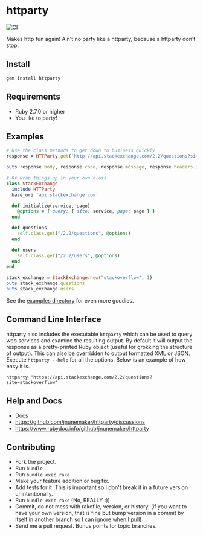 # httparty

[![CI](https://github.com/jnunemaker/httparty/actions/workflows/ci.yml/badge.svg)](https://github.com/jnunemaker/httparty/actions/workflows/ci.yml)

Makes http fun again! Ain't no party like a httparty, because a httparty don't stop.

## Install

```
gem install httparty
```

## Requirements

- Ruby 2.7.0 or higher
- You like to party!

## Examples

```ruby
# Use the class methods to get down to business quickly
response = HTTParty.get('http://api.stackexchange.com/2.2/questions?site=stackoverflow')

puts response.body, response.code, response.message, response.headers.inspect

# Or wrap things up in your own class
class StackExchange
  include HTTParty
  base_uri 'api.stackexchange.com'

  def initialize(service, page)
    @options = { query: { site: service, page: page } }
  end

  def questions
    self.class.get("/2.2/questions", @options)
  end

  def users
    self.class.get("/2.2/users", @options)
  end
end

stack_exchange = StackExchange.new("stackoverflow", 1)
puts stack_exchange.questions
puts stack_exchange.users
```

See the [examples directory](http://github.com/jnunemaker/httparty/tree/master/examples) for even more goodies.

## Command Line Interface

httparty also includes the executable `httparty` which can be
used to query web services and examine the resulting output. By default
it will output the response as a pretty-printed Ruby object (useful for
grokking the structure of output). This can also be overridden to output
formatted XML or JSON. Execute `httparty --help` for all the
options. Below is an example of how easy it is.

```
httparty "https://api.stackexchange.com/2.2/questions?site=stackoverflow"
```

## Help and Docs

- [Docs](https://github.com/jnunemaker/httparty/tree/master/docs)
- https://github.com/jnunemaker/httparty/discussions
- https://www.rubydoc.info/github/jnunemaker/httparty

## Contributing

- Fork the project.
- Run `bundle`
- Run `bundle exec rake`
- Make your feature addition or bug fix.
- Add tests for it. This is important so I don't break it in a future version unintentionally.
- Run `bundle exec rake` (No, REALLY :))
- Commit, do not mess with rakefile, version, or history. (if you want to have your own version, that is fine but bump version in a commit by itself in another branch so I can ignore when I pull)
- Send me a pull request. Bonus points for topic branches.
